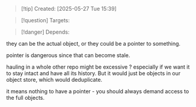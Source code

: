 
>[!tip] Created: [2025-05-27 Tue 15:39]

>[!question] Targets: 

>[!danger] Depends: 

they can be the actual object, or they could be a pointer to something.

pointer is dangerous since that can become stale.

hauling in a whole other repo might be excessive ? especially if we want it to stay intact and have all its history.  But it would just be objects in our object store, which would deduplicate.

it means nothing to have a pointer - you should always demand access to the full objects.